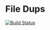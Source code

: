 # File Dups

[![Build Status](https://travis-ci.com/tbidne/file-dups.svg?branch=master)](https://travis-ci.com/tbidne/file-dups)
